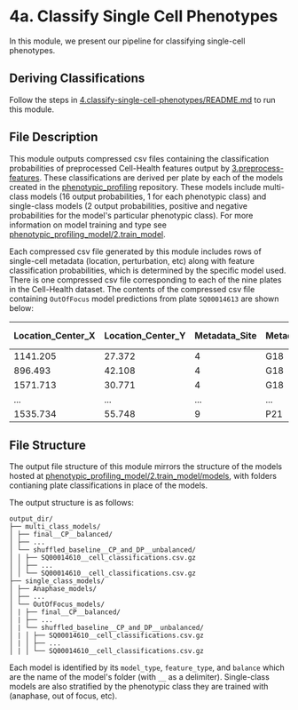 # 4a. Classify Single Cell Phenotypes

In this module, we present our pipeline for classifying single-cell phenotypes.

## Deriving Classifications

Follow the steps in [4.classify-single-cell-phenotypes/README.md](../README.md) to run this module.

## File Description

This module outputs compressed csv files containing the classification probabilities of preprocessed Cell-Health features output by [3.preprocess-features](../../3.preprocess-features/).
These classifications are derived per plate by each of the models created in the [phenotypic_profiling](https://github.com/WayScience/phenotypic_profiling_model) repository.
These models include multi-class models (16 output probabilities, 1 for each phenotypic class) and single-class models (2 output probabilities, positive and negative probabilities for the model's particular phenotypic class).
For more information on model training and type see [phenotypic_profiling_model/2.train_model](https://github.com/WayScience/phenotypic_profiling_model/tree/main/2.train_model).

Each compressed csv file generated by this module includes rows of single-cell metadata (location, perturbation, etc) along with feature classification probabilities, which is determined by the specific model used.
There is one compressed csv file corresponding to each of the nine plates in the Cell-Health dataset.
The contents of the compressed csv file containing `OutOfFocus` model predictions from plate `SQ00014613` are shown below:

| Location_Center_X | Location_Center_Y | Metadata_Site | Metadata_Well | Metadata_Plate | Metadata_Plate_Map_Name | Metadata_Reagent | OutOfFocus | OutOfFocus Negative |
|-------------------|-------------------|---------------|---------------|----------------|--------------------------|------------------|------------|---------------------|
| 1141.205          | 27.372            | 4             | G18           | SQ00014613     | SQ00014613_G18_04        | ARID1B-2         | 0.123      | 0.877               |
| 896.493           | 42.108            | 4             | G18           | SQ00014613     | SQ00014613_G18_04        | ARID1B-2         | 0.194      | 0.806               |
| 1571.713          | 30.771            | 4             | G18           | SQ00014613     | SQ00014613_G18_04        | ARID1B-2         | 0.191      | 0.809               |
| ...          | ...            | ...             | ...           | ...     | ...        | ...         | ...      | ...               |
| 1535.734          | 55.748            | 9             | P21           | SQ00014613     | SQ00014613_P21_09        | PSMA1-1         | 0.385      | 0.615               |

## File Structure

The output file structure of this module mirrors the structure of the models hosted at [phenotypic_profiling_model/2.train_model/models](https://github.com/WayScience/phenotypic_profiling_model/tree/main/2.train_model/models), with folders contianing plate classifications in place of the models.

The output structure is as follows:

```
output_dir/
├── multi_class_models/
│ ├── final__CP__balanced/
│ ├── ...
│ └── shuffled_baseline__CP_and_DP__unbalanced/
│ │ ├── SQ00014610__cell_classifications.csv.gz
│ │ ├── ...
│ │ └── SQ00014610__cell_classifications.csv.gz
├── single_class_models/
│ ├── Anaphase_models/
│ ├── ...
│ └── OutOfFocus_models/
│ | ├── final__CP__balanced/
│ | ├── ...
│ | └── shuffled_baseline__CP_and_DP__unbalanced/
│ | │ ├── SQ00014610__cell_classifications.csv.gz
│ | │ ├── ...
│ | │ └── SQ00014610__cell_classifications.csv.gz
```

Each model is identified by its `model_type`, `feature_type`, and `balance` which are the name of the model's folder (with `__` as a delimiter).
Single-class models are also stratified by the phenotypic class they are trained with (anaphase, out of focus, etc).